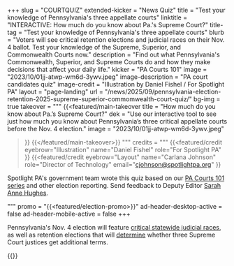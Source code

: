 +++
slug = "COURTQUIZ"
extended-kicker = "News Quiz"
title = "Test your knowledge of Pennsylvania's three appellate courts"
linktitle = "INTERACTIVE: How much do you know about Pa.'s Supreme Court?"
title-tag = "Test your knowledge of Pennsylvania's three appellate courts"
blurb = "Voters will see critical retention elections and judicial races on their Nov. 4 ballot. Test your knowledge of the Supreme, Superior, and Commonwealth Courts now."
description = "Find out what Pennsylvania's Commonwealth, Superior, and Supreme Courts do and how they make decisions that affect your daily life."
kicker = "PA Courts 101"
image = "2023/10/01jj-atwp-wm6d-3ywv.jpeg"
image-description = "PA court candidates quiz"
image-credit = "Illustration by Daniel Fishel / For Spotlight PA"
layout = "page-landing"
url = "/news/2025/09/pennsylvania-election-retention-2025-supreme-superior-commomwealth-court-quiz/"
bg-img = true
takeover = """
{{<featured/main-takeover
  title = "How much do you know about Pa.’s Supreme Court?"
  dek = "Use our interactive tool to see just how much you know about Pennsylvania’s three critical appellate courts before the Nov. 4 election."
  image = "2023/10/01jj-atwp-wm6d-3ywv.jpeg"
>}}
{{</featured/main-takeover>}}
"""
credits = """
  {{<featured/credit
    eyebrow="Illustration"
    name="Daniel Fishel"
    role="For Spotlight PA"
  >}}
  {{<featured/credit
      eyebrow="Layout"
      name="Carlana Johnson"
      role="Director of Technology"
      email="cjohnson@spotlightpa.org"
  >}}

<div class="spl-links-navy">

Spotlight PA's government team wrote this quiz based on our [PA Courts 101 series](/series/pa-courts-101/) and other election reporting. Send feedback to Deputy Editor [Sarah Anne Hughes](mailto:shughes@spotlightpa.org).

</div>

  """
promo = "{{<featured/election-promo>}}"
ad-header-desktop-active = false
ad-header-mobile-active = false
+++

Pennsylvania's Nov. 4 election will feature [critical statewide judicial races](/news/2025/09/pennsylvania-election-2025-commonwealth-superior-court-candidates-elections/), as well as retention elections that will [determine](/news/2025/09/judicial-retention-supreme-court-2025-guide-elections/) whether three Supreme Court justices get additional terms.

<div class="my-8 flex flex-row flex-wrap gap-4 justify-around">

{{<typeform id="01K4WV2TTFD9R8N9MGMKJ9D0C5">}}

</div>

